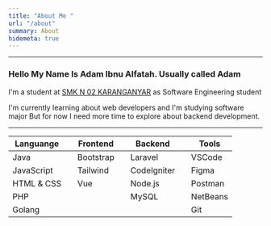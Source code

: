 ```yaml
---
title: "About Me "
url: "/about"
summary: About
hidemeta: true
---
```


----------------------------------------------------------------------
### Hello My Name Is Adam Ibnu Alfatah. Usually called Adam

I'm a student at [SMK N 02 KARANGANYAR](https://www.smkn2kra.sch.id/) as Software Engineering student

I'm currently learning about web developers and I'm studying software major But for now I need more time to explore about backend development. 

----------------------------------------------------------------------
| Languange  |   | Frontend  |   | Backend     |   | Tools      
|------------|---|-----------|---|-------------|---|--------
| Java       |   |Bootstrap  |   |Laravel      |   |VSCode  
| JavaScript |   |Tailwind   |   |CodeIgniter  |   |Figma   
| HTML & CSS |   |Vue        |   |Node.js      |   |Postman    
| PHP        |   |           |   |MySQL        |   |NetBeans
| Golang     |   |           |   |             |   |Git 